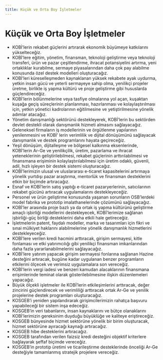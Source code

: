 ```yaml
---
title: Küçük ve Orta Boy İşletmeler
---
```


Küçük ve Orta Boy İşletmeler
====

* KOBİ’lerin rekabet güçlerini artırarak ekonomik büyümeye katkılarını yükselteceğiz.
* KOBİ’lere eğitim, yönetim, finansman, teknoloji geliştirme veya teknoloji transferi, ürün  ve pazar çeşitlendirme, ihracat potansiyelini artırma, yeni ortaklıklar kurabilme, sermaye piyasalarından daha çok pay alabilme konusunda özel destek modelleri oluşturacağız.
* KOBİ’leri küreselleşmeden kaynaklanan yüksek rekabete ayak uydurma, yetkin insan  gücü ve yeterli sermayeye sahip olma, yenilikçi projeler üretme, birlikte iş yapma kültürü ve  proje geliştirme gibi hususlarda güçlendireceğiz.
* KOBİ’lerin bölünmelerine veya tasfiye olmalarına yol açan, kuşaktan kuşağa geçiş süreçlerinin planlanması, hazırlanması ve kolaylaştırılması için, yetkin yönetici kadrolarının eğitilmesine ve yetiştirilmesine yönelik adımlar atacağız.
* Yönetim danışmanlığı sektörünü destekleyerek, KOBİ’lerin bu sektörden devlet destekli olarak danışmanlık hizmeti almasını sağlayacağız.
* Geleneksel firmaların iş modellerinin ve örgütlenme yapılarının yenilenmesini ve KOBİ’ lerin verimlilik ve dijital dönüşümünü sağlayacak danışmanlık ve destek programlarını  hayata geçireceğiz.
* Yeşil dönüşüm, dijitalleşme ve bölgesel kalkınma eksenlerinde, KOBİ’lerin Ar-Ge ve yenilikçilik, üretim, pazarlama ve ihracat yeteneklerinin geliştirilebilmesi, rekabet güçlerinin arttırılabilmesi ve finansmana erişiminin kolaylaştırılabilmesi için üretim odaklı, güvenli,  adil, hızlı işleyen bir destek sistemi oluşturacağız.
* KOBİ’lerimizin ulusal ve uluslararası e-ticaret kapasitelerini artırmaya yönelik yurtdışı pazar araştırma, mentorlük ve finansman desteklerini etkin bir biçimde artıracağız.
* Esnaf ve KOBİ’lerin satış yaptığı e-ticaret pazaryerlerinin, satıcılarının rekabet gücünü artıracak uygulamalarını destekleyeceğiz.
* Personel ve ürün geliştirme konusunda yaşanan sorunların OSB’lerdeki model fabrika  ve prototip imalathanelerinde çözümünü sağlayacağız.
* KOBİ’ler arasında proje bazlı ya da ortak iş yapma kültürünü geliştirme amaçlı işbirliği modellerini destekleyecek, KOBİ’lerimize sağlanan işbirliği-güç birliği desteklerini daha  etkili hale getireceğiz.
* İşletmelerin patent, faydalı modeller, marka ve tasarımları için fikri ve sınai mülkiyet haklarını alabilmelerine yönelik danışmanlık hizmetlerini destekleyeceğiz.
* KOBİ’lere verilen kredi hacmini arttıracak, girişim sermayesi, kitle fonlaması ve etki yatırımcılığı gibi yenilikçi finansman imkanlarından daha fazla yararlanabilmelerini sağlayacağız.
* KOBİ’lere yatırım yapacak girişim sermayesi fonlarına sağlanan Hazine desteğini  artıracak, bugüne kadar uygulanan benzer programların etkilerini ölçecek ve verimsiz  uygulamalara son vereceğiz.
* KOBİ’lerin vergi iadesi ve benzeri kamudan alacaklarının finansmana erişimlerinde  teminat olarak gösterilebilmesine ilişkin düzenlemeleri yapacağız.
* Büyük ölçekli işletmeler ile KOBİ’lerin etkileşimlerini arttıracak, değer zincirini güçlendirecek ve verimliliği arttıracak ortak Ar-Ge ve yenilik projelerine destek programları oluşturacağız.
* KOSGEB’i yeniden yapılandırarak girişimcilerimizin rahatça başvuru yapabileceği bir  sistem inşa edeceğiz.
* KOSGEB’in veri tabanlarını, insan kaynaklarını ve bütçe olanaklarını KOBİ’lerimizin gereksinim duyduğu büyüklüğe ve kaliteye eriştireceğiz.
* KOSGEB bünyesinde hizmet sektörüne yönelik bir birim oluşturacak, hizmet sektörüne ayıracağı kaynağı artıracağız.
* KOSGEB hibe desteklerini artıracağız.
* KOSGEB tarafından verilen faizsiz kredi desteğini objektif kriterlere bağlayarak şeffaf biçimde vereceğiz.
* KOSGEB’in prototip üretimi ve ticarileştirme desteklerinde önceliği Ar-Ge desteğiyle tamamlanmış stratejik projelere vereceğiz.